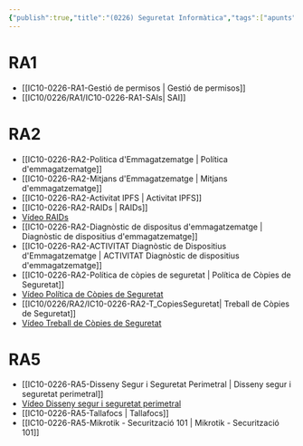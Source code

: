 ```yaml
---
{"publish":true,"title":"(0226) Seguretat Informàtica","tags":["apunts","ic10/0226"],"cssclasses":""}
---
```


# RA1
- [[IC10-0226-RA1-Gestió de permisos \| Gestió de permisos]]
- [[IC10/0226/RA1/IC10-0226-RA1-SAIs\| SAI]]

# RA2

- [[IC10-0226-RA2-Politica d'Emmagatzematge \| Política d'emmagatzematge]]
- [[IC10-0226-RA2-Mitjans d'Emmagatzematge \| Mitjans d'emmagatzematge]]
- [[IC10-0226-RA2-Activitat IPFS \| Activitat IPFS]]
- [[IC10-0226-RA2-RAIDs \| RAIDs]]
- [Vídeo RAIDs](https://www.youtube.com/watch?v=NJ-k4j8osPg)
- [[IC10-0226-RA2-Diagnòstic de dispositus d'emmagatzematge \| Diagnòstic de dispositius d'emmagatzematge]]
- [[IC10-0226-RA2-ACTIVITAT Diagnòstic de Dispositius d'Emmagatzematge \| ACTIVITAT Diagnòstic de dispositius d'emmagatzematge]]
- [[IC10-0226-RA2-Política de còpies de seguretat \| Política de Còpies de Seguretat]]
- [Vídeo Política de Còpies de Seguretat](https://www.youtube.com/watch?v=uDvMSi9DuNY)
- [[IC10/0226/RA2/IC10-0226-RA2-T_CopiesSeguretat\| Treball de Còpies de Seguretat]]
- [Vídeo Treball de Còpies de Seguretat](https://www.youtube.com/watch?v=MlTkwqA-Faw)

# RA5
- [[IC10-0226-RA5-Disseny Segur i Seguretat Perimetral \| Disseny segur i seguretat perimetral]]
- [Vídeo Disseny segur i seguretat perimetral](https://www.youtube.com/watch?v=vzWH2HwZwZo&feature=youtu.be)
- [[IC10-0226-RA5-Tallafocs \| Tallafocs]]
- [[IC10-0226-RA5-Mikrotik - Securització 101 \| Mikrotik - Securització 101]]